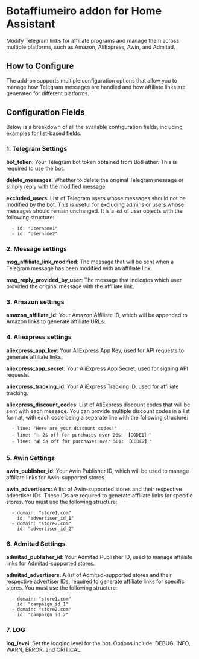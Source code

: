 # Botaffiumeiro addon for Home Assistant
Modify Telegram links for affiliate programs and manage them across multiple platforms, such as Amazon, AliExpress, Awin, and Admitad.

## How to Configure
The add-on supports multiple configuration options that allow you to manage how Telegram messages are handled and how affiliate links are generated for different platforms.

## Configuration Fields
Below is a breakdown of all the available configuration fields, including examples for list-based fields.

### 1. Telegram Settings
**bot_token**: Your Telegram bot token obtained from BotFather. This is required to use the bot.

**delete_messages**: Whether to delete the original Telegram message or simply reply with the modified message.

**excluded_users**: List of Telegram users whose messages should not be modified by the bot. This is useful for excluding admins or users whose messages should remain unchanged. It is a list of user objects with the following structure:

```
  - id: "Username1"
  - id: "Username2"
```

### 2. Message settings
**msg_affiliate_link_modified**: The message that will be sent when a Telegram message has been modified with an affiliate link.

**msg_reply_provided_by_user**: The message that indicates which user provided the original message with the affiliate link.


### 3. Amazon settings
**amazon_affiliate_id**: Your Amazon Affiliate ID, which will be appended to Amazon links to generate affiliate URLs.

### 4. Aliexpress settings
**aliexpress_app_key**: Your AliExpress App Key, used for API requests to generate affiliate links.

**aliexpress_app_secret**: Your AliExpress App Secret, used for signing API requests.

**aliexpress_tracking_id**: Your AliExpress Tracking ID, used for affiliate tracking.

**aliexpress_discount_codes**: List of AliExpress discount codes that will be sent with each message. You can provide multiple discount codes in a list format, with each code being a separate line with the following structure:

```
  - line: "Here are your discount codes!"
  - line: "💥 2$ off for purchases over 20$: 【CODE1】"
  - line: "💰 5$ off for purchases over 50$: 【CODE2】"
```


### 5. Awin Settings
**awin_publisher_id**: Your Awin Publisher ID, which will be used to manage affiliate links for Awin-supported stores.

**awin_advertisers**: A list of Awin-supported stores and their respective advertiser IDs. These IDs are required to generate affiliate links for specific stores. You must use the following structure:

```
  - domain: "store1.com"
    id: "advertiser_id_1"
  - domain: "store2.com"
    id: "advertiser_id_2"
```

### 6. Admitad Settings
**admitad_publisher_id**: Your Admitad Publisher ID, used to manage affiliate links for Admitad-supported stores.

**admitad_advertisers**: A list of Admitad-supported stores and their respective advertiser IDs, required to generate affiliate links for specific stores. You must use the following structure:

```
  - domain: "store1.com"
    id: "campaign_id_1"
  - domain: "store2.com"
    id: "campaign_id_2"
```

### 7. LOG
**log_level**: Set the logging level for the bot. Options include: DEBUG, INFO, WARN, ERROR, and CRITICAL.
